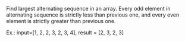 Find largest alternating sequence in an array.
Every odd element in alternating sequence is strictly less than previous one, and
every even element is strictly greater than previous one.

Ex.: input=[1, 2, 2, 3, 2, 3, 4], result = [2, 3, 2, 3]